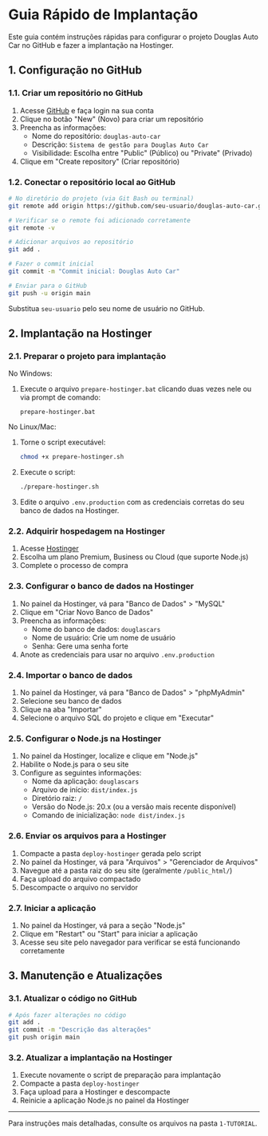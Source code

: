 # Guia Rápido de Implantação

Este guia contém instruções rápidas para configurar o projeto Douglas Auto Car no GitHub e fazer a implantação na Hostinger.

## 1. Configuração no GitHub

### 1.1. Criar um repositório no GitHub

1. Acesse [GitHub](https://github.com) e faça login na sua conta
2. Clique no botão "New" (Novo) para criar um repositório
3. Preencha as informações:
   - Nome do repositório: `douglas-auto-car`
   - Descrição: `Sistema de gestão para Douglas Auto Car`
   - Visibilidade: Escolha entre "Public" (Público) ou "Private" (Privado)
4. Clique em "Create repository" (Criar repositório)

### 1.2. Conectar o repositório local ao GitHub

```bash
# No diretório do projeto (via Git Bash ou terminal)
git remote add origin https://github.com/seu-usuario/douglas-auto-car.git

# Verificar se o remote foi adicionado corretamente
git remote -v

# Adicionar arquivos ao repositório
git add .

# Fazer o commit inicial
git commit -m "Commit inicial: Douglas Auto Car"

# Enviar para o GitHub
git push -u origin main
```

Substitua `seu-usuario` pelo seu nome de usuário no GitHub.

## 2. Implantação na Hostinger

### 2.1. Preparar o projeto para implantação

No Windows:
1. Execute o arquivo `prepare-hostinger.bat` clicando duas vezes nele ou via prompt de comando:
   ```
   prepare-hostinger.bat
   ```

No Linux/Mac:
1. Torne o script executável:
   ```bash
   chmod +x prepare-hostinger.sh
   ```
2. Execute o script:
   ```bash
   ./prepare-hostinger.sh
   ```

3. Edite o arquivo `.env.production` com as credenciais corretas do seu banco de dados na Hostinger.

### 2.2. Adquirir hospedagem na Hostinger

1. Acesse [Hostinger](https://www.hostinger.com.br/)
2. Escolha um plano Premium, Business ou Cloud (que suporte Node.js)
3. Complete o processo de compra

### 2.3. Configurar o banco de dados na Hostinger

1. No painel da Hostinger, vá para "Banco de Dados" > "MySQL"
2. Clique em "Criar Novo Banco de Dados"
3. Preencha as informações:
   - Nome do banco de dados: `douglascars`
   - Nome de usuário: Crie um nome de usuário
   - Senha: Gere uma senha forte
4. Anote as credenciais para usar no arquivo `.env.production`

### 2.4. Importar o banco de dados

1. No painel da Hostinger, vá para "Banco de Dados" > "phpMyAdmin"
2. Selecione seu banco de dados
3. Clique na aba "Importar"
4. Selecione o arquivo SQL do projeto e clique em "Executar"

### 2.5. Configurar o Node.js na Hostinger

1. No painel da Hostinger, localize e clique em "Node.js"
2. Habilite o Node.js para o seu site
3. Configure as seguintes informações:
   - Nome da aplicação: `douglascars`
   - Arquivo de início: `dist/index.js`
   - Diretório raiz: `/`
   - Versão do Node.js: 20.x (ou a versão mais recente disponível)
   - Comando de inicialização: `node dist/index.js`

### 2.6. Enviar os arquivos para a Hostinger

1. Compacte a pasta `deploy-hostinger` gerada pelo script
2. No painel da Hostinger, vá para "Arquivos" > "Gerenciador de Arquivos"
3. Navegue até a pasta raiz do seu site (geralmente `/public_html/`)
4. Faça upload do arquivo compactado
5. Descompacte o arquivo no servidor

### 2.7. Iniciar a aplicação

1. No painel da Hostinger, vá para a seção "Node.js"
2. Clique em "Restart" ou "Start" para iniciar a aplicação
3. Acesse seu site pelo navegador para verificar se está funcionando corretamente

## 3. Manutenção e Atualizações

### 3.1. Atualizar o código no GitHub

```bash
# Após fazer alterações no código
git add .
git commit -m "Descrição das alterações"
git push origin main
```

### 3.2. Atualizar a implantação na Hostinger

1. Execute novamente o script de preparação para implantação
2. Compacte a pasta `deploy-hostinger`
3. Faça upload para a Hostinger e descompacte
4. Reinicie a aplicação Node.js no painel da Hostinger

---

Para instruções mais detalhadas, consulte os arquivos na pasta `1-TUTORIAL`. 